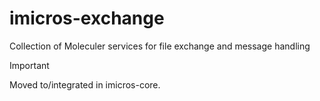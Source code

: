 # imicros-exchange
Collection of Moleculer services for file exchange and message handling

> [!IMPORTANT]  
> Moved to/integrated in imicros-core.


